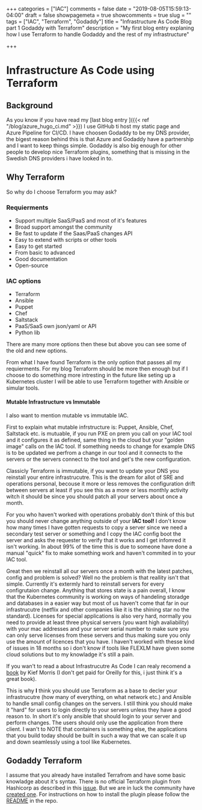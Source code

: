 +++
categories = ["IAC"]
comments = false
date = "2019-08-05T15:59:13-04:00"
draft = false
showpagemeta = true
showcomments = true
slug = ""
tags = ["IAC", "Terraform", "Godaddy"]
title = "Infrastructure As Code Blog part 1 Godaddy with Terraform"
description = "My first blog entry explaning how I use Terraform to handle Godaddy and the rest of my infrastructure"

+++

# Infrastructure As Code using Terraform

## Background

As you know if you have read my [last blog entry ]({{< ref "/blog/azure_hugo_ci.md" >}}) I use GitHub ti host my static page and Azure Pipeline for CI/CD.
I have choosen Godaddy to be my DNS provider, the bigest reason behind this is that Azure and Godaddy have a partnership and I want to keep things simple. Godaddy is also big enough for other people to develop nice Terraform plugins, something that is missing in the Swedish DNS providers i have looked in to.

## Why Terraform

So why do I choose Terraform you may ask?

### Requierments

* Support multiple SaaS/PaaS and most of it's features
* Broad support amongst the community
* Be fast to update if the Saas/PaaS changes API
* Easy to extend with scripts or other tools
* Easy to get started
* From basic to advanced
* Good documentation
* Open-source

### IAC options

* Terraform
* Ansible
* Puppet
* Chef
* Saltstack
* PaaS/SaaS own json/yaml or API
* Python lib

There are many more options then these but above you can see some of the old and new options.

From what I have found Terraform is the only option that passes all my requierments. For my blog Terraform should be more then enough but if I choose to do something more intresting in the future like seting up a Kubernetes cluster I will be able to use Terraform together with Ansible or simular tools.

#### Mutable Infrastructure vs Immutable

I also want to mention mutable vs immutable IAC.

First to explain what mutable infrstructure is:
Puppet, Ansible, Chef, Saltstack etc. is mutuable, if you run PXE on prem you call on your IAC tool and it configures it as defined, same thing in the cloud but your "golden image" calls on the IAC tool. If something needs to change for example DNS is to be updated we perfrom a change in our tool and it connects to the servers or the servers connect to the tool and get's the new configuration.

Classicly Terraform is immutable, if you want to update your DNS you reinstall your entire infrastrucutre. This is the dream for allot of SRE and operations personal, becouse it more or less removes the configuration drift between servers at least if you see this as a more or less monthly activity witch it should be since you should patch all your servers about once a month.

For you who haven't worked with operations probably don't think of this but you should never change anything outside of your **IAC tool!**
I don't know how many times I have gotten requests to copy a server since we need a secondary test server or something and I copy the IAC config boot the server and asks the requester to verify that it works and I get infomred it isn't working. In about 99% of the time this is due to someone have done a manual "quick" fix to make something work and haven't commited in to your IAC tool.

Great then we reinstall all our servers once a month with the latest patches, config and problem is solved?
Well no the problem is that reallity isn't that simple.
Currently it's extermly hard to reinstall servers for every configrutaion change. Anything that stores state is a pain overall, I know that the Kubernetes community is working on ways of handeling storadge and databases in a easier way but most of us haven't come that far in our infrastrucutre (netflix and other companies like it is the shining star no the standard).
Licenses for special applications is also very hard, normally you need to provide at least three physical servers (you want high avaliability) with your mac addresses and your server serial number to make sure you can only serve licenses from these servers and thus making sure you only use the amount of licences that you have.
I haven't worked with thesse kind of issues in 18 months so i don't know if tools like FLEXLM have given some cloud solutions but to my knowladge it's still a pain.

If you wan't to read a about Infrastrucutre As Code I can realy recomend a [book][IAC_oreilly] by Kief Morris (I don't get paid for Oreilly for this, i just think it's a great book).

This is why **I** think you should use Terraform as a base to decler your infrastrucutre (how many of everything, on what network etc.) and Ansible to handle small config changes on the servers.
I still think you should make it "hard" for users to login directly to your servers unless they have a good reason to. In short it's only ansible that should login to your server and perform changes. The users should only use the application from there client.
I wan't to NOTE that containers is something else, the applications that you build today should be built in such a way that we can scale it up and down seamlessly using a tool like Kubernetes.

## Godaddy Terraform

I assume that you already have installed Terrafrom and have some basic knowladge about it's syntax.
There is no official Terraform plugin from Hashicorp as described in this [issue][github_gd_issue].
But we are in luck the community have [created one][terrafrom_gd].
For instructions on how to install the plugin please follow the [README][gd_t_install] in the repo.


[IAC_oreilly]: http://shop.oreilly.com/product/0636920039297.do
[github_gd_issue]: https://github.com/hashicorp/terraform/issues/3673
[terrafrom_gd]: https://github.com/n3integration/terraform-godaddy
[gd_api_key]: https://developer.godaddy.com/keys/
[gd_t_install]: https://github.com/n3integration/terraform-godaddy#api-key
